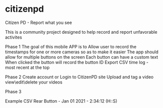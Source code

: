 # citizenpd
Citizen PD - Report what you see

This is a community project designed to help record and report unfavorable activites

Phase 1
The goal of this mobile APP is to
Allow user to record the timestamps for one or more cameras so as to make it easier
The app should allow for multiple buttons on the screen
Each button can have a custom text
When clicked the button will record the button ID 
Export CSV time log - most recent at the top

Phase 2
Create account or Login to CitizenPD site
Upload and tag a video
view\edit\delete your videos

Phase 3

Example CSV
Rear Button - Jan 01 2021 - 2:34:12 (H::S)

